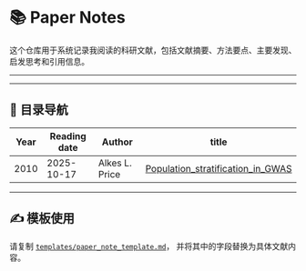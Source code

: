 # 📚 Paper Notes

这个仓库用于系统记录我阅读的科研文献，包括文献摘要、方法要点、主要发现、启发思考和引用信息。

---

---

## 🧩 目录导航

| Year | Reading date | Author | title                      |
| ---- | -------- | ---- | ------------------------- |
| 2010 | 2025-10-17 | Alkes L. Price | [Population_stratification_in_GWAS](2025/2025-10-17_New_approaches_to_population_stratification_in_GWAS.md) |


---

## ✍️ 模板使用

请复制 [`templates/paper_note_template.md`](templates/paper_note_template.md)，
并将其中的字段替换为具体文献内容。
